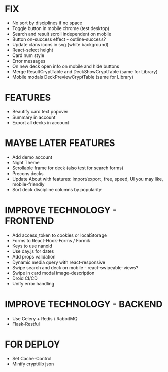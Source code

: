 # FIX
* No sort by disciplines if no space
* Toggle button in mobile chrome (test desktop)
* Search and result scroll independent on mobile
* Button on-success effect - outline-success?
* Update clans icons in svg (white background)
* React-select height
* Card num style
* Error messages
* On new deck open info on mobile and hide buttons
* Merge ResultCryptTable and DeckShowCryptTable (same for Library)
* Mobile modals DeckPreviewCryptTable (same for Library)

# FEATURES
* Beautify card text popover
* Summary in account
* Export all decks in account

# MAYBE LATER FEATURES
* Add demo account
* Night Theme
* Scrollable frame for deck (also test for search forms) 
* Precons decks
* Update About with features: import/export, free, speed, UI you may like, mobile-friendly
* Sort deck discipline columns by popularity

# IMPROVE TECHNOLOGY - FRONTEND
* Add access_token to cookies or localStorage
* Forms to React-Hook-Forms / Formik
* Keys to use nanoid
* Use day.js for dates
* Add props validation
* Dynamic media query with react-responsive
* Swipe search and deck on mobile - react-swipeable-views?
* Swipe in card modal image-description
* Droid CI/CD
* Unify error handling

# IMPROVE TECHNOLOGY - BACKEND
* Use Celery + Redis / RabbitMQ
* Flask-Restful

# FOR DEPLOY
* Set Cache-Control
* Minify crypt/lib json
